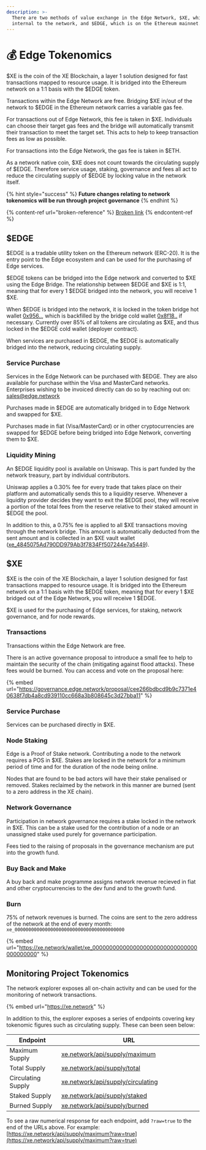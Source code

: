 ```yaml
---
description: >-
  There are two methods of value exchange in the Edge Network, $XE, which is
  internal to the network, and $EDGE, which is on the Ethereum mainnet.
---
```


# 💰 Edge Tokenomics

$XE is the coin of the XE Blockchain, a layer 1 solution designed for fast transactions mapped to resource usage. It is bridged into the Ethereum network on a 1:1 basis with the $EDGE token.

Transactions within the Edge Network are free. Bridging $XE in/out of the network to $EDGE in the Ethereum network carries a variable gas fee.

For transactions out of Edge Network, this fee is taken in $XE. Individuals can choose their target gas fees and the bridge will automatically transmit their transaction to meet the target set. This acts to help to keep transaction fees as low as possible.

For transactions into the Edge Network, the gas fee is taken in $ETH.

As a network native coin, $XE does not count towards the circulating supply of $EDGE. Therefore service usage, staking, governance and fees all act to reduce the circulating supply of $EDGE by locking value in the network itself.

{% hint style="success" %}
**Future changes relating to network tokenomics will be run through project governance**
{% endhint %}

{% content-ref url="broken-reference" %}
[Broken link](broken-reference)
{% endcontent-ref %}

## $EDGE

$EDGE is a tradable utility token on the Ethereum network (ERC-20). It is the entry point to the Edge ecosystem and can be used for the purchasing of Edge services.

$EDGE tokens can be bridged into the Edge network and converted to $XE using the Edge Bridge. The relationship between $EDGE and $XE is 1:1, meaning that for every 1 $EDGE bridged into the network, you will receive 1 $XE.

When $EDGE is bridged into the network, it is locked in the token bridge hot wallet [0x956..](https://etherscan.io/address/0x9560f507e34d375b6593d551bb2c10d48884c787), which is backfilled by the bridge cold wallet [0x8f18..](https://etherscan.io/address/0x8f1800a97844c542c04763aD7c126875032eF3D0) if necessary. 
Currently over 85% of all tokens are circulating as $XE, and thus locked in the $EDGE cold wallet (deployer contract).

When services are purchased in $EDGE, the $EDGE is automatically bridged into the network, reducing circulating supply.

### Service Purchase

Services in the Edge Network can be purchased with $EDGE. They are also available for purchase within the Visa and MasterCard networks. Enterprises wishing to be invoiced directly can do so by reaching out on: [sales@edge.network](mailto:%20sales@edge.network)

Purchases made in $EDGE are automatically bridged in to Edge Network and swapped for $XE.

Purchases made in fiat (Visa/MasterCard) or in other cryptocurrencies are swapped for $EDGE before being bridged into Edge Network, converting them to $XE.

### Liquidity Mining

An $EDGE liquidity pool is available on Uniswap. This is part funded by the network treasury, part by individual contributors.

Uniswap applies a 0.30% fee for every trade that takes place on their platform and automatically sends this to a liquidity reserve. Whenever a liquidity provider decides they want to exit the $EDGE pool, they will receive a portion of the total fees from the reserve relative to their staked amount in $EDGE the pool.

In addition to this, a 0.75% fee is applied to all $XE transactions moving through the network bridge. This amount is automatically deducted from the sent amount and is collected in an $XE vault wallet ([xe\_4845075Ad790DD979Ab3f7834Ff507244e7a5449](https://xe.network/wallet/xe\_4845075Ad790DD979Ab3f7834Ff507244e7a5449)).

## $XE

$XE is the coin of the XE Blockchain, a layer 1 solution designed for fast  transactions mapped to resource usage. It is bridged into the Ethereum network on a 1:1 basis with the $EDGE token, meaning that for every 1 $XE bridged out of the Edge Network, you will receive 1 $EDGE.

$XE is used for the purchasing of Edge services, for staking, network governance, and for node rewards.

### Transactions

Transactions within the Edge Network are free.

There is an active governance proposal to introduce a small fee to help to maintain the security of the chain (mitigating against flood attacks). These fees would be burned. You can access and vote on the proposal here:

{% embed url="https://governance.edge.network/proposal/cee266bdbcd9b9c7371e40638f7db4a8cd939110cc668a3b808645c3d27bba11" %}

### Service Purchase

Services can be purchased directly in $XE.

### Node Staking

Edge is a Proof of Stake network. Contributing a node to the network requires a POS in $XE. Stakes are locked in the network for a minimum period of time and for the duration of the node being online.

Nodes that are found to be bad actors will have their stake penalised or removed. Stakes reclaimed by the network in this manner are burned (sent to a zero address  in the XE chain).

### Network Governance

Participation in network governance requires a stake locked in the network in $XE. This can be a stake used for the contribution of a node or an unassigned stake used purely for governance participation.

Fees tied to the raising of proposals in the governance mechanism are put into the growth fund.

### Buy Back and Make

A buy back and make programme assigns network revenue recieved in fiat and other cryptocurrencies to the dev fund and to the growth fund.

### Burn

75% of network revenues is burned. The coins are sent to the zero address of the network at the end of every month: `xe_0000000000000000000000000000000000000000`

{% embed url="https://xe.network/wallet/xe_0000000000000000000000000000000000000000" %}

## Monitoring Project Tokenomics

The network explorer exposes all on-chain activity and can be used for the monitoring of network transactions.

{% embed url="https://xe.network" %}

In addition to this, the explorer exposes a series of endpoints covering key tokenomic figures such as circulating supply. These can been seen below:

<table><thead><tr><th width="197.33333333333331">Endpoint</th><th width="560">URL</th></tr></thead><tbody><tr><td>Maximum Supply</td><td><a href="https://xe.network/api/supply/maximum">xe.network/api/supply/maximum</a></td></tr><tr><td>Total Supply</td><td><a href="https://xe.network/api/supply/total">xe.network/api/supply/total</a></td></tr><tr><td>Circulating Supply</td><td><a href="https://xe.network/api/supply/circulating">xe.network/api/supply/circulating</a></td></tr><tr><td>Staked Supply</td><td><a href="https://xe.network/api/supply/staked">xe.network/api/supply/staked</a></td></tr><tr><td>Burned Supply</td><td><a href="https://xe.network/api/supply/burned">xe.network/api/supply/burned</a></td></tr></tbody></table>

To see a raw numerical response for each endpoint, add `?raw=true` to the end of the URLs above. For example: [https://xe.network/api/supply/maximum?raw=true](https://xe.network/api/supply/maximum?raw=true)
